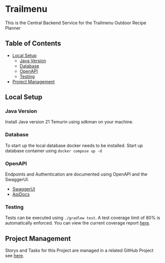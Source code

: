 # Trailmenu

This is the Central Backend Service for the Trailmenu Outdoor Recipe Planner

## Table of Contents

- [Local Setup](#local-setup)
    - [Java Version](#java-version)
    - [Database](#database)
    - [OpenAPI](#openapi)
    - [Testing](#testing)
- [Project Management](#project-management)

## Local Setup

### Java Version

Install Java version 21 Temurin using sdkman on your machine.

### Database

To start up the local database docker needs to be installed. Start up database container using `docker compose up -d`

### OpenAPI

Endpoints and Authentication are documented using OpenAPI and the SwaggerUI.

- [SwaggerUI](http://127.0.0.1:8080/swagger-ui/index.html#/)
- [ApiDocs](http://127.0.0.1:8080/v3/api-docs)

### Testing

Tests can be executed using `./gradlew test`. A test coverage limit of 80% is automatically enforced. You can view
the current coverage report [here](http://localhost:63342/core/build/reports/jacoco/test/html/index.html?).

## Project Management

Storys and Tasks for this Project are managed in a related GitHub Project
see [here](https://github.com/users/paulbrenker/projects/5/views/1).